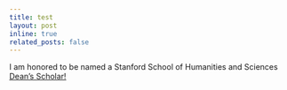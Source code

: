 ```yaml
---
title: test
layout: post
inline: true
related_posts: false
---
```


I am honored to be named a Stanford School of Humanities and Sciences <a href="[https://humsci.stanford.edu/current-students/hs-deans-scholars-fellowship]"> Dean’s Scholar!



